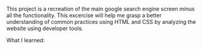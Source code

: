 This project is a recreation of the main google search engine screen minus all the functionality. This excercise will help me grasp a better understanding of common practices using HTML and CSS by analyzing the website using developer tools.

What I learned: